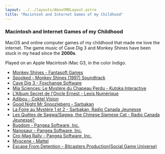 ```yaml
---
layout: ../../layouts/AboutMDLayout.astro
title: "Macintosh and Internet Games of my Childhood"
---
```


### Macintosh and Internet Games of my Childhood
MacOS and online computer games of my childhood that made me love the internet.  The game music of Cave Dig 3 and Monkey Shines have been stuck in my head since the <b>2000s</b>. 

Played on an Apple Macintosh iMac G3, in the color Indigo.

- [Monkey Shines - Fantasoft Games](https://www.youtube.com/watch?v=VY7g394GI3E&t=28s)
- [Spooked - Monkey Shines (1997) Soundtrack](https://www.youtube.com/watch?v=v_suegkflOw)
- [Cave Dig 3 - Foxchange Software](https://www.youtube.com/watch?v=HFg5a6O_PBg)
- [Mia Sciences: Le Mystère du Chapeau Perdu - Kutoka Interactive](https://www.kutoka.com/en/mia-collection.html)
- [L'Album Secret de l'Oncle Ernest -  Lexis Numérique](https://www.macintoshrepository.org/43311-l-album-secret-de-l-oncle-ernest)
- [Adibou - Coktel Vision](https://www.youtube.com/watch?v=WVBTl9jtCkg)
- [Good Night Mr Snoozleberg - Sarbakan](https://archive.org/details/snoozleberg)
- [La Foire au Mystère 1 et 2 - Sarbakan, Radio Canada Jeunesse](https://archive.org/details/la-foire-aux-mysteres-3)
- [Les Quêtes de Sagwa/Sagwa, the Chinese Siamese Cat - Radio Canada Jeunesse?](https://www.youtube.com/watch?app=desktop&v=osiWfIhAgGo)
- [Bugdom - Pangea Software, Inc.](https://www.pangeasoft.net/bug/index.html)
- [Nanosaur - Pangea Software, Inc.](https://www.pangeasoft.net/nano/info.html)
- [Cro-Mag Rally - Pangea Software, Inc.](https://www.pangeasoft.net/cromag/demo.html)
- [Myscene - Mattel](https://en.wikipedia.org/wiki/My_Scene)
- [Escape From Detention - Bitcasters Production(Social Game Universe)](https://www.youtube.com/watch?v=CXiWW0sSYxM)